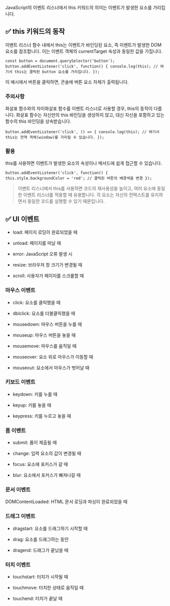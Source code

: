 <p>JavaScript의 이벤트 리스너에서 this 키워드의 의미는 이벤트가 발생한 요소를 가리킵니다.</p>
<h2 id="✅-this-키워드의-동작">✅ this 키워드의 동작</h2>
<p>이벤트 리스너 함수 내에서 this는 이벤트가 바인딩된 요소, 즉 이벤트가 발생한 DOM 요소를 참조합니다. 이는 이벤트 객체의 currentTarget 속성과 동일한 값을 가집니다.</p>
<pre><code class="language-javascript">const button = document.querySelector('button'); 
button.addEventListener('click', function() { console.log(this); // 여기서 this는 클릭된 button 요소를 가리킵니다. });</code></pre>
<p>이 예시에서 버튼을 클릭하면, 콘솔에 버튼 요소 자체가 출력됩니다.</p>
<h3 id="주의사항">주의사항</h3>
<p>화살표 함수와의 차이화살표 함수를 이벤트 리스너로 사용할 경우, this의 동작이 다릅니다. 화살표 함수는 자신만의 this 바인딩을 생성하지 않고, 대신 자신을 포함하고 있는 함수의 this 바인딩을 상속받습니다.</p>
<pre><code class="language-javascript">button.addEventListener('click', () =&gt; { console.log(this); // 여기서 this는 전역 객체(window)를 가리킬 수 있습니다. });</code></pre>
<h3 id="활용">활용</h3>
<p>this를 사용하면 이벤트가 발생한 요소의 속성이나 메서드에 쉽게 접근할 수 있습니다.</p>
<pre><code class="language-javascript">button.addEventListener('click', function() { this.style.backgroundColor = 'red'; // 클릭된 버튼의 배경색을 변경 });</code></pre>
<blockquote>
<p>이벤트 리스너에서 this를 사용하면 코드의 재사용성을 높이고, 여러 요소에 동일한 이벤트 리스너를 적용할 때 유용합니다. 각 요소는 자신의 컨텍스트를 유지하면서 동일한 코드를 실행할 수 있기 때문입니다.</p>
</blockquote>
<h2 id="✅-ui-이벤트">✅ UI 이벤트</h2>
<ul>
<li><p>load: 페이지 로딩이 완료되었을 때</p>
</li>
<li><p>unload: 페이지를 떠날 때</p>
</li>
<li><p>error: JavaScript 오류 발생 시</p>
</li>
<li><p>resize: 브라우저 창 크기가 변경될 때</p>
</li>
<li><p>scroll: 사용자가 페이지를 스크롤할 때</p>
</li>
</ul>
<h3 id="마우스-이벤트">마우스 이벤트</h3>
<ul>
<li><p>click: 요소를 클릭했을 때</p>
</li>
<li><p>dblclick: 요소를 더블클릭했을 때</p>
</li>
<li><p>mousedown: 마우스 버튼을 누를 때</p>
</li>
<li><p>mouseup: 마우스 버튼을 놓을 때</p>
</li>
<li><p>mousemove: 마우스를 움직일 때</p>
</li>
<li><p>mouseover: 요소 위로 마우스가 이동할 때</p>
</li>
<li><p>mouseout: 요소에서 마우스가 벗어날 때</p>
</li>
</ul>
<h3 id="키보드-이벤트">키보드 이벤트</h3>
<ul>
<li><p>keydown: 키를 누를 때</p>
</li>
<li><p>keyup: 키를 놓을 때</p>
</li>
<li><p>keypress: 키를 누르고 놓을 때</p>
</li>
</ul>
<h3 id="폼-이벤트">폼 이벤트</h3>
<ul>
<li><p>submit: 폼이 제출될 때</p>
</li>
<li><p>change: 입력 요소의 값이 변경될 때</p>
</li>
<li><p>focus: 요소에 포커스가 갈 때</p>
</li>
<li><p>blur: 요소에서 포커스가 빠져나갈 때</p>
</li>
</ul>
<h3 id="문서-이벤트">문서 이벤트</h3>
<p>DOMContentLoaded: HTML 문서 로딩과 파싱이 완료되었을 때</p>
<h3 id="드래그-이벤트">드래그 이벤트</h3>
<ul>
<li><p>dragstart: 요소를 드래그하기 시작할 때</p>
</li>
<li><p>drag: 요소를 드래그하는 동안</p>
</li>
<li><p>dragend: 드래그가 끝났을 때</p>
</li>
</ul>
<h3 id="터치-이벤트">터치 이벤트</h3>
<ul>
<li><p>touchstart: 터치가 시작될 때</p>
</li>
<li><p>touchmove: 터치한 상태로 움직일 때</p>
</li>
<li><p>touchend: 터치가 끝날 때</p>
</li>
</ul>
